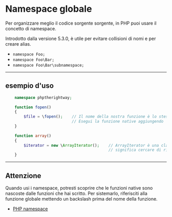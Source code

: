 # Namespace globale

Per organizzare meglio il codice sorgente sorgente, in PHP puoi usare il concetto di namespace. 

Introdotto dalla versione 5.3.0, è utile per evitare collisioni di nomi e per creare alias.

* `namespace Foo;`
* `namespace Foo\Bar;`
* `namespace Foo\Bar\subnamespace;`

---

## esempio d'uso

```php
    namespace phptherightway;
    
    function fopen()
    {
        $file = \fopen();    // Il nome della nostra funzione è lo stesso di una nativa.
                             // Esegui la funzione native aggiungendo '\'.
    }
    
    function array()
    {
        $iterator = new \ArrayIterator();    // ArrayIterator è una classe nativa. Usare il suo nome senza un backslash
                                             // significa cercare di risolverla nel tuo namespace.
    }
```

---

## Attenzione

Quando usi i namespace, potresti scoprire che le funzioni native sono nascoste dalle funzioni che hai scritto. 
Per sistemarlo, riferisciti alla funzione globale mettendo un backslash prima del nome della funzione.

*   [PHP namespace](http://php.net/manual/it/language.namespaces.php)